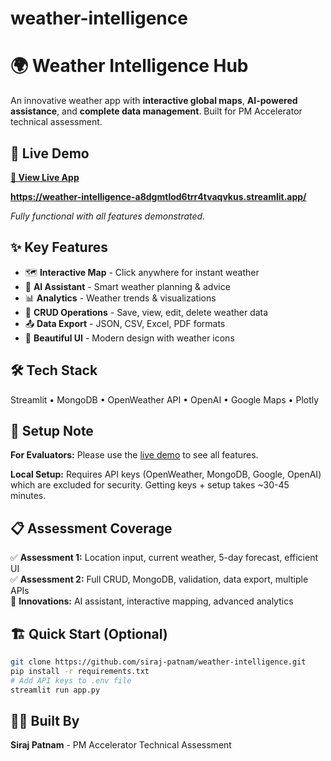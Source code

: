 # weather-intelligence
# 🌍 Weather Intelligence Hub

An innovative weather app with **interactive global maps**, **AI-powered assistance**, and **complete data management**. Built for PM Accelerator technical assessment.

## 🚀 Live Demo

**[🔗 View Live App](https://weather-intelligence-a8dgmtlod6trr4tvaqvkus.streamlit.app/)**

**https://weather-intelligence-a8dgmtlod6trr4tvaqvkus.streamlit.app/**

*Fully functional with all features demonstrated.*

## ✨ Key Features

- 🗺️ **Interactive Map** - Click anywhere for instant weather
- 🤖 **AI Assistant** - Smart weather planning & advice  
- 📊 **Analytics** - Weather trends & visualizations
- 💾 **CRUD Operations** - Save, view, edit, delete weather data
- 📤 **Data Export** - JSON, CSV, Excel, PDF formats
- 📱 **Beautiful UI** - Modern design with weather icons

## 🛠️ Tech Stack

Streamlit • MongoDB • OpenWeather API • OpenAI • Google Maps • Plotly

## 🔑 Setup Note

**For Evaluators:** Please use the [live demo](https://weather-intelligence-a8dgmtlod6trr4tvaqvkus.streamlit.app/) to see all features.

**Local Setup:** Requires API keys (OpenWeather, MongoDB, Google, OpenAI) which are excluded for security. Getting keys + setup takes ~30-45 minutes.

## 📋 Assessment Coverage

✅ **Assessment 1:** Location input, current weather, 5-day forecast, efficient UI  
✅ **Assessment 2:** Full CRUD, MongoDB, validation, data export, multiple APIs  
🌟 **Innovations:** AI assistant, interactive mapping, advanced analytics

## 🏗️ Quick Start (Optional)

```bash
git clone https://github.com/siraj-patnam/weather-intelligence.git
pip install -r requirements.txt
# Add API keys to .env file
streamlit run app.py
```

## 👨‍💻 Built By

**Siraj Patnam** - PM Accelerator Technical Assessment
